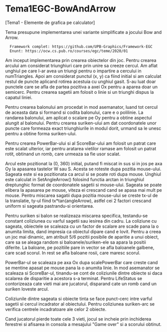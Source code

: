# Tema1EGC-BowAndArrow
[Tema1 - Elemente de grafica pe calculator] 

Tema presupune implementarea unei variante simplificate a jocului Bow and Arrow. 

      Framework complet: https://github.com/UPB-Graphics/Framework-EGC
      Enunt: https://ocw.cs.pub.ro/courses/egc/teme/2020/01



Am inceput implementarea prin crearea obiectelor din joc. Pentru crearea arcului
am considerat triunghiuri care prin unire sa creeze cercul. Am aflat unghiul pe care
l-ar avea un triungi pentru o impartire a cercului in numTriangles. Apoi am considerat
punctul (x, y) ca fiind initial si am calculat restul de puncte aplicand rotirea 
acestuia cu unghiul gasit. S-au luat doar punctele care se afla de partea pozitiva 
a axei Ox pentru a aparea doar un semicerc. Pentru crearea sagetii am folosit o linie 
si un triunghi dispus la capatul liniei.

Pentru crearea balonului am procedat in mod asemanator, luand tot cercul de aceasta 
data si formand si codita balonului, care e o polilinie. La randarea balonului,
am aplicat o scalare pe Oy pentru a obtine aspectul alungit al balonului. Pentru 
crearea suriken-ului am dat coordonatele unor puncte care formeaza exact triunghiurile
in modul dorit, urmand sa le unesc pentru a obtine forma suriken-ului.

Pentru crearea PowerBar-ului si al ScoreBar-ului am folosit un patrat care este scalat
ulterior, iar pentru aratarea vietilor ramase am folosit un patrat rotit, obtinand
un romb, care urmeaza sa fie usor scalat.

Arcul este pozitionat la (0, 360) initial, putand fi miscat in sus si in jos pe axa
Oy la apasarea tastelor W sau S. Acesta se roteste dupa pozitia mouse-ului.
Sageata este si ea pozitionata ca arcul si se poate roti dupa mouse. Unghiul este 
calculat in SetAngleArrow() folosind functia arctan in triunghiul dreptunghic format
de coordonatele sagetii si mouse-ului. Sageata se poate elibera la apasarea pe mouse,
viteza ei crescand cand se apasa mai mult pe mouse. Pentru miscarea sagatii dupa 
pozitia mouse-ului se creste tx-ul de la translatie, ty-ul fiind tx*tan(angleArrow),
astfel cei 2 factori crescand uniform si sageata pastrandu-si orientarea.

Pentru suriken si balon se realizeaza miscarea specifica, testandu-se constant 
coliziunea cu varful sagetii sau iesirea din cadru. La coliziune cu sageata, obiectele
se scaleaza cu un factor de scalare are scade pana la o anumita limita, dand impresia
ca obiectul dipare cand e lovit. Pentru a creea un joc mai dinamic, am atribuit 
5/6 pozitii posibile de aparitie a unui obiect, care sa se aleaga random si
baloanele/suriken-ele sa apara la positii diferite. La baloane, pe pozitiile
pare in vector se afla baloanele galbene, care scad scorul. In rest se afla baloane
rosii, care maresc scorul.

PowerBar-ul se scaleaza pe axa Ox dupa scalePowerBar care creste cand se mentine 
apasat pe mouse pana la o anumita linie. In mod asemanator se scaleaza si ScoreBar-ul,
tinandu-se cont de coliziunile dintre obiecte si daca scalarea de disparitie a 
acestora s-a terminat. Pentru LifeStatus se contorizeaza cate vieti mai are 
jucatorul, disparand cate un romb cand un suriken loveste arcul.

Coliziunile dintre sageata si obiecte tinta se face punct-cerc intre varful sagetii
si cercul incadrator al obiectului. Pentru coliziunea suriken-arc se verifica centrele
incadratoare ale celor 2 obiecte.

Cand jucatorul pierde toate cele 3 vieti, jocul se incheie prin inchiderea ferestrei si 
afisarea in consola a mesajului "Game over" si a scorului obtinut.
